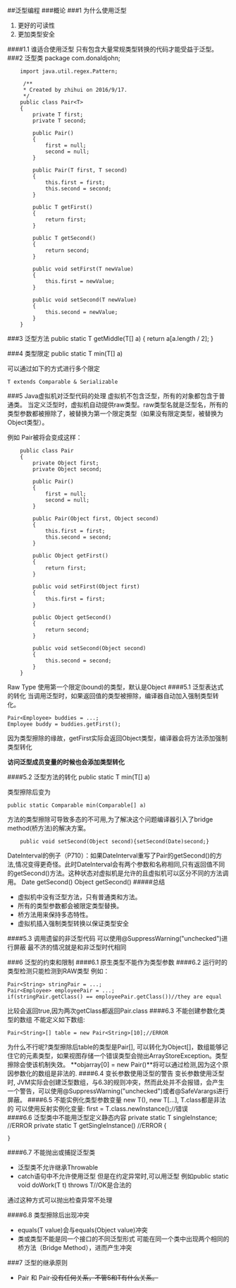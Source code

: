##泛型编程
###概论
###1 为什么使用泛型
1. 更好的可读性
2. 更加类型安全

####1.1 谁适合使用泛型
只有包含大量常规类型转换的代码才能受益于泛型。
###2 泛型类
	    package com.donaldjohn;
	    
	    import java.util.regex.Pattern;
	    
	   	 /**
	     * Created by zhihui on 2016/9/17.
	     */
	    public class Pair<T>
	    {
	        private T first;
	        private T second;
	    
	        public Pair()
	        {
	            first = null;
	            second = null;
	        }
	    
	        public Pair(T first, T second)
	        {
	            this.first = first;
	            this.second = second;
	        }
	    
	        public T getFirst()
	        {
	            return first;
	        }
	    
	        public T getSecond()
	        {
	            return second;
	        }
	    
	        public void setFirst(T newValue)
	        {
	            this.first = newValue;
	        }
	    
	        public void setSecond(T newValue)
	        {
	            this.second = newValue;
	        }
	    }

###3 泛型方法
    public static <T> T getMiddle(T[] a)
    {
        return a[a.length / 2];
    }

###4 类型限定
	public static <T extends Comparable> T min(T[] a)

可以通过如下的方式进行多个限定

	T extends Comparable & Serializable

###5 Java虚拟机对泛型代码的处理
虚拟机不包含泛型，所有的对象都包含于普通类。
当定义泛型时，虚拟机自动提供raw类型。raw类型名就是泛型名，所有的类型参数都被擦除了，被替换为第一个限定类型（如果没有限定类型，被替换为Object类型）。

例如 Pair<T>被将会变成这样：

        public class Pair
        {
            private Object first;
            private Object second;

            public Pair()
            {
                first = null;
                second = null;
            }

            public Pair(Object first, Object second)
            {
                this.first = first;
                this.second = second;
            }

            public Object getFirst()
            {
                return first;
            }

            public void setFirst(Object first)
            {
                this.first = first;
            }

            public Object getSecond()
            {
                return second;
            }

            public void setSecond(Object second)
            {
                this.second = second;
            }
        }
Raw Type 使用第一个限定(bound)的类型，默认是Object
####5.1 泛型表达式的转化
当调用泛型时，如果返回值的类型被擦除，编译器自动加入强制类型转化。

	Pair<Employee> buddies = ...;
	Employee buddy = buddies.getFirst();
因为类型擦除的缘故，getFirst实际会返回Object类型，编译器会将方法添加强制类型转化

**访问泛型成员变量的时候也会添加类型转化**

####5.2 泛型方法的转化
	public static <T extends Comparable> T min(T[] a)

类型擦除后变为
	
	public static Comparable min(Comparable[] a)
方法的类型擦除可导致多态的不可用,为了解决这个问题编译器引入了bridge method(桥方法)的解决方案。

		public void setSecond(Object second){setSecond(Date)second;}
DateInterval的例子（P710）：如果DateInterval重写了Pair的getSecond()的方法,情况变得更奇怪。此时DateInterval会有两个参数和名称相同,只有返回值不同的getSecond()方法。这种状态对虚拟机是允许的且虚拟机可以区分不同的方法调用。
Date getSecond()
Object getSecond()
#####总结
* 虚拟机中没有泛型方法，只有普通类和方法。
* 所有的类型参数都会被限定类型替换。
* 桥方法用来保持多态特性。
* 虚拟机插入强制类型转换以保证类型安全

####5.3 调用遗留的非泛型代码
可以使用@SuppressWarning("unchecked")进行屏蔽
最不济的情况就是和非泛型时代相同

###6 泛型的约束和限制
####6.1 原生类型不能作为类型参数
####6.2 运行时的类型检测只能检测到RAW类型
例如：
	
	Pair<String> stringPair = ...;
	Pair<Employee> employeePair = ...;
	if(stringPair.getClass() == employeePair.getClass())//they are equal

比较会返回true,因为两次getClass都返回Pair.class
####6.3 不能创建参数化类型的数组
不能定义如下数组:

	Pair<String>[] table = new Pair<String>[10];//ERROR
为什么不行呢?类型擦除后table的类型是Pair[], 可以转化为Object[]，数组能够记住它的元素类型，如果视图存储一个错误类型会抛出ArrayStoreException。类型擦除会使该机制失效。
**objarray[0] = new Pair<Employee>()**将可以通过检测,因为这个原因参数化的数组是非法的.
####6.4 变长参数使用泛型的警告
	变长参数使用泛型时, JVM实际会创建泛型数组，与6.3的规则冲突，然而此处并不会报错，会产生一个警告，可以使用@SuppressWarning("unchecked")或者@SafeVarargs进行屏蔽。
####6.5 不能实例化类型参数变量
	new T(), new T[...], T.class都是非法的
	可以使用反射实例化变量:
	first = T.class.newInstance();//错误	
####6.6 泛型类中不能用泛型定义静态内容
	private static T singleInstance; //ERROR
	private static T getSingleInstance() //ERROR
	{

	}
####6.7 不能抛出或捕捉泛型类
* 泛型类不允许继承Throwable
* catch语句中不允许使用泛型
但是在约定异常时,可以用泛型
例如public static <T extends Throwable> void doWork(T t) throws T//OK是合法的

通过这种方式可以抛出检查异常不处理

####6.8 类型擦除后出现冲突
* equals(T value)会与equals(Object value)冲突
* 类或类型不能是同一个接口的不同泛型形式
	可能在同一个类中出现两个相同的桥方法（Bridge Method），进而产生冲突

###7 泛型的继承原则
* Pair<T> 和 Pair<S> 没有任何关系，不管S和T有什么关系。



























